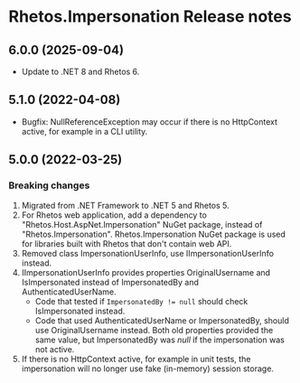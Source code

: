 # Rhetos.Impersonation Release notes

## 6.0.0 (2025-09-04)

* Update to .NET 8 and Rhetos 6.

## 5.1.0 (2022-04-08)

* Bugfix: NullReferenceException may occur if there is no HttpContext active, for example in a CLI utility.

## 5.0.0 (2022-03-25)

### Breaking changes

1. Migrated from .NET Framework to .NET 5 and Rhetos 5.
2. For Rhetos web application, add a dependency to "Rhetos.Host.AspNet.Impersonation" NuGet package, instead of "Rhetos.Impersonation".
   Rhetos.Impersonation NuGet package is used for libraries built with Rhetos that don't contain web API.
3. Removed class ImpersonationUserInfo, use IImpersonationUserInfo instead.
4. IImpersonationUserInfo provides properties OriginalUsername and IsImpersonated instead of ImpersonatedBy and AuthenticatedUserName.
   * Code that tested if `ImpersonatedBy != null` should check IsImpersonated instead.
   * Code that used AuthenticatedUserName or ImpersonatedBy, should use OriginalUsername instead. Both old properties provided the same value, but ImpersonatedBy was *null* if the impersonation was not active.
5. If there is no HttpContext active, for example in unit tests, the impersonation will no longer use fake (in-memory) session storage.
